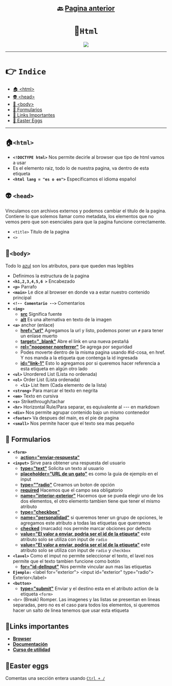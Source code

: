<div align="center">

## 🔙 [Pagina anterior](https://github.com/NomaDiix/Working)


# 📌`Html`

<img src="https://media.giphy.com/media/v1.Y2lkPTc5MGI3NjExNGFmNTBiOTlmNjczYWZjOTNmYWEwNTdjYzU3YWZmYmExMzZjMmIwYSZjdD1n/ssq8oGi0pPO5rMLrEV/giphy.gif"/>
</div>


---

# 👉 `Indice`
- [🏠 \<html>](#html)
- [👽 \<head>](#-head)
- [👔 \<body>](#👔body)
- [📝 Formularios](#-formularios)
- [🔗 Links Importantes](#links-importantes)
- [🐰 Easter Eggs](#easter-eggs)

---


## **🏠`<html>`**

- **`<!DOCTYPE html>`** Nos permite decirle al browser que tipo de html vamos a usar
-  Es el elemento raiz, todo lo de nuestra pagina, va dentro de esta etiqueta
  - **`<html lang = "es o en">`** Especificamos el idioma español

## **👽 `<head>`**

Vinculamos con archivos externos y podemos cambiar el titulo de la pagina. Contiene lo que solemos llamar como metadata, los elementos que no vemos pero que son esenciales para que la pagina funcione correctamente.
- `<title>` Titulo de la pagina
- `<>`



## **👔`<body>`**

Todo lo [azul]() son los atributos, para que queden mas legibles

- Definimos la estructura de la pagina
- **`<h1,2,3,4,5,6 >`** Encabezado
- **`<p>`** Parrafo
- **`<main>`** Le dice al browser en donde va a estar nuestro contenido principal
- **`<!-- Comentario -->`** Comentarios
- **`<img>`**  
  - [**src**]() Significa fuente 
  - [**alt**]() Es una alternativa en texto de la imagen
- **`<a>`** anchor (enlace)
  - [**href="url"**]() Agregamos la url y listo, podemos poner un `#` para tener un enlase muerto
  - [**target="_blank"**]() Abre el link en una nueva pestañá
  - [**rel="noopener noreferrer"**]() Se agrega por seguridad
  - Podes moverte dentro de la misma pagina usando #id-cosa, en href. Y nos manda a la etiqueta que contenga la id ingresada
  - [**id="link-1"**]() Esto lo agregamos por si queremos hacer referencia a esta etiqueta en algún otro lado
- **`<ul>`** Unordered List (Lista no ordenada)
- **`<ol>`** Order List (Lista ordenada)
  - **`<li>`** List Item (Cada elemento de la lista)
- **`<strong>`** Para marcar el texto en negrita
- **`<em>`** Texto en cursiva
- **`<s>`** Strikethrough/tachar
- **`<hr>`** Horizontal Rule/Para separar, es equivalente al --- en markdown
- **`<div>`** Nos permite agrupar contenido bajo un mismo contenedor
- **`<footer>`** Va despues del main, es el pie de pagina
- **`<small>`** Nos permite hacer que el texto sea mas pequeño

## 📝 Formularios

- **`<form>`**
  - [**action="enviar-respuesta"**](#)
- **`<input>`** Sirve para obtener una respuesta del usuario
  - [**type="text"**]() Solicita un texto al usuario
  - [**placeholder="URL de un gato"**]() es como la guia de ejemplo en el input
  - [**type=""radio"**]() Creamos un boton de opción
  - [**required**]() Hacemos que el campo sea obligatorio
  - [**name="interior-exterior"**]() Hacemos que se pueda elegir uno de los dos elementos, el otro elemento tambien tiene que tener el mismo atributo
  - [**type="checkbox"**]() 
  - [**name="personalidad"**]() si queremos tener un grupo de opciones, le agregamos este atributo a todas las etiquetas que querramos
  - [**checked**]() (marcado) nos permite marcar obciones por defecto 
  - [**value="El valor a enviar, podria ser el id de la etiqueta"**]() este atributo solo se utiliza con input de `radio`
  - [**value="El valor a enviar, podria ser el id de la etiqueta"**]() este atributo solo se utiliza con input de `radio` y `checkbox`
- **`<lavel>`** Como el imput no permite seleccionar el texto, el lavel nos permite que el texto tambien funcione como botón
  - [**for="id-delInput"**]() Nos permite vincular aun mas las etiquetas
- **`Ejemplo:`** \<label for="exterior"> \<input id="exterior" type="radio"> Exterior\</label>
- **`<button>`**
  - [**type="submit"**]() Enviar y el destino esta en el atributo action de la etiqueta `<form>`
- `<br>` (Break) Romper. Las imagenes y las listas se presentan en lineas separadas, pero no es el caso para todos los elementos, si queremos hacer un salto de linea tenemos que usar esta etiqueta


## 🔗Links importantes
- [**Browser**](https://definicion.de/browser/)
- [**Documentación**](https://developer.mozilla.org/es/docs/Web/HTML/Element/div)
- [**Curso de utilidad**](https://www.youtube.com/watch?v=XqFR2lqBYPs)

## 🐰Easter eggs

Comentas una sección entera usando [`Ctrl + /`]()